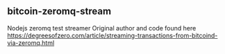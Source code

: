 bitcoin-zeromq-stream
------

Nodejs zeromq test streamer 
Original author and code found here
https://degreesofzero.com/article/streaming-transactions-from-bitcoind-via-zeromq.html
